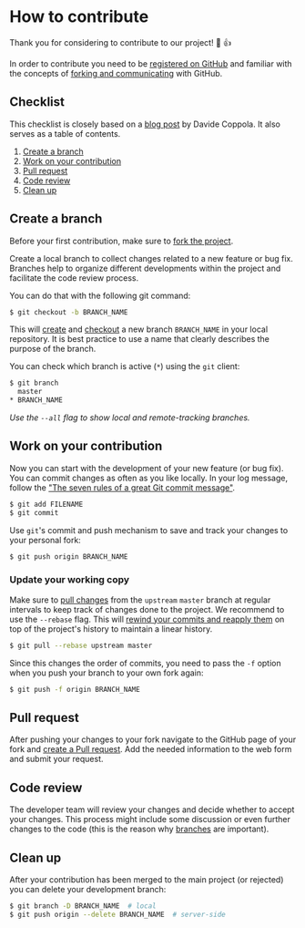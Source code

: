 # How to contribute
Thank you for considering to contribute to our project! :tada: :+1:

In order to contribute you need to be
[registered on GitHub](https://github.com/join) and familiar with the
concepts of [forking and communicating](GITHUB-INTRO.md) with GitHub.

## Checklist
This checklist is closely based on a
[blog post](http://blog.davidecoppola.com/2016/11/howto-contribute-to-open-source-project-on-github/)
by Davide Coppola. It also serves as a table of contents.

1. [Create a branch](#create-a-branch)
2. [Work on your contribution](#work-on-your-contribution)
3. [Pull request](#pull-request)
4. [Code review](#code-review)
5. [Clean up](#clean-up)

## Create a branch
Before your first contribution, make sure to
[fork the project](GITHUB-INTRO.md#configure-a-new-project).

Create a local branch to collect changes related to a new feature or bug fix. 
Branches help to organize different developments within the project and 
facilitate the code review process.

You can do that with the following git command:
```bash
$ git checkout -b BRANCH_NAME
```

This will [create][atlassian-branch] and [checkout][atlassian-checkout]
a new branch ``BRANCH_NAME`` in your local repository.
It is best practice to use a name that clearly describes the purpose of the 
branch.

You can check which branch is active (``*``) using the ``git`` client:
```bash
$ git branch
  master
* BRANCH_NAME
```
_Use the ``--all`` flag to show local and remote-tracking branches._

## Work on your contribution
Now you can start with the development of your new feature (or bug fix).
You can commit changes as often as you like locally. In your log message,
follow the ["The seven rules of a great Git commit message"][git-commit].


```bash
$ git add FILENAME
$ git commit
```

Use ``git``'s commit and push mechanism to save and track your changes to your
personal fork:

```bash
$ git push origin BRANCH_NAME
```

### Update your working copy
Make sure to [pull changes][atlassian-pull] from the ``upstream`` ``master``
branch at regular intervals to keep track of changes done to the project.
We recommend to use the ``--rebase`` flag. This will
[rewind your commits and reapply them][atlassian-rebase] on top of the
project's history to maintain a linear history.
```bash
$ git pull --rebase upstream master
```

Since this changes the order of commits, you need to pass the ``-f`` option when
you push your branch to your own fork again:

```bash
$ git push -f origin BRANCH_NAME
```

## Pull request
After pushing your changes to your fork navigate to the GitHub page of your
fork and [create a Pull request][github-pr]. Add the needed information to the
web form and submit your request.

## Code review
The developer team will review your changes and decide whether to accept your
changes. This process might include some discussion or even further changes to
the code (this is the reason why [branches](#create-a-branch) are important).

## Clean up
After your contribution has been merged to the main project (or rejected) you
can delete your development branch:
```bash
$ git branch -D BRANCH_NAME  # local
$ git push origin --delete BRANCH_NAME  # server-side
```

[atlassian-branch]: https://www.atlassian.com/git/tutorials/using-branches/
[atlassian-checkout]: https://www.atlassian.com/git/tutorials/using-branches/git-checkout
[atlassian-pull]: https://www.atlassian.com/git/tutorials/syncing/git-pull
[atlassian-rebase]: https://www.atlassian.com/git/tutorials/rewriting-history/git-rebase
[git-commit]: https://chris.beams.io/posts/git-commit/#seven-rules
[github-pr]: https://help.github.com/en/articles/creating-a-pull-request
